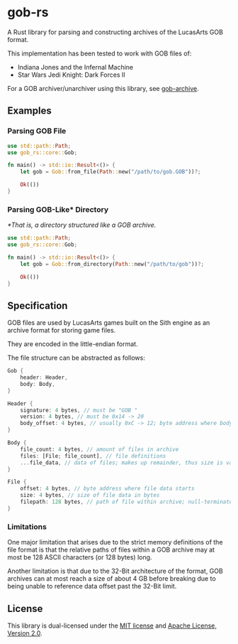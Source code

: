 # gob-rs

A Rust library for parsing and constructing archives of the LucasArts GOB format.

This implementation has been tested to work with GOB files of:

- Indiana Jones and the Infernal Machine
- Star Wars Jedi Knight: Dark Forces II

For a GOB archiver/unarchiver using this library, see [gob-archive](https://github.com/CubesAndCubes/gob-archive).

## Examples

### Parsing GOB File

```rs
use std::path::Path;
use gob_rs::core::Gob;

fn main() -> std::io::Result<()> {
    let gob = Gob::from_file(Path::new("/path/to/gob.GOB"))?;

    Ok(())
}
```

### Parsing GOB-Like* Directory

*\*That is, a directory structured like a GOB archive.*

```rs
use std::path::Path;
use gob_rs::core::Gob;

fn main() -> std::io::Result<()> {
    let gob = Gob::from_directory(Path::new("/path/to/gob"))?;

    Ok(())
}
```

## Specification

GOB files are used by LucasArts games built on the Sith engine as an archive format for storing game files.

They are encoded in the little-endian format.

The file structure can be abstracted as follows:

```rs
Gob {
    header: Header,
    body: Body,
}

Header {
    signature: 4 bytes, // must be "GOB "
    version: 4 bytes, // must be 0x14 -> 20
    body_offset: 4 bytes, // usually 0xC -> 12; byte address where body starts
}

Body {
    file_count: 4 bytes, // amount of files in archive
    files: [File; file_count], // file definitions
    ...file_data, // data of files; makes up remainder, thus size is variable
}

File {
    offset: 4 bytes, // byte address where file data starts
    size: 4 bytes, // size of file data in bytes
    filepath: 128 bytes, // path of file within archive; null-terminated, may contain garbage data past terminator
}
```

### Limitations

One major limitation that arises due to the strict memory definitions of the file format is that the relative paths of files within a GOB archive may at most be 128 ASCII characters (or 128 bytes) long.

Another limitation is that due to the 32-Bit architecture of the format, GOB archives can at most reach a size of about 4 GB before breaking due to being unable to reference data offset past the 32-Bit limit.

## License

This library is dual-licensed under the [MIT license](LICENSE-MIT) and [Apache License, Version 2.0](LICENSE-APACHE).
